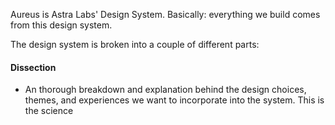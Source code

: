 Aureus is Astra Labs' Design System. Basically: everything we build comes from this design system. 

The design system is broken into a couple of different parts: 

#### Dissection
* An thorough breakdown and explanation behind the design choices, themes, and experiences we want to incorporate into the system. This is the science 